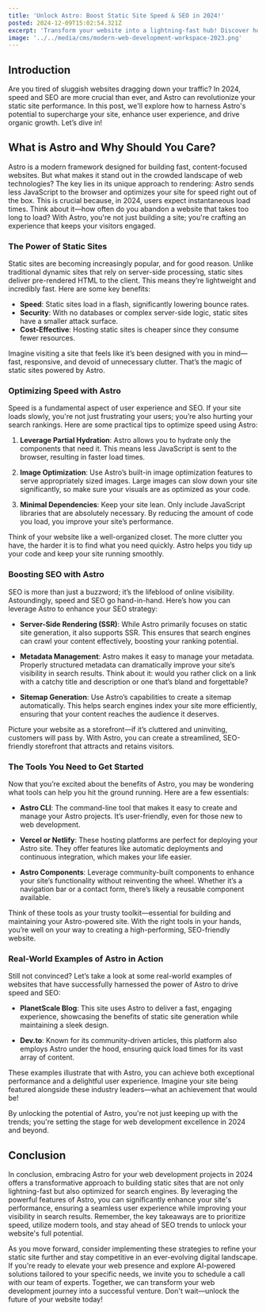 ```yaml
---
title: 'Unlock Astro: Boost Static Site Speed & SEO in 2024!'
posted: 2024-12-09T15:02:54.321Z
excerpt: 'Transform your website into a lightning-fast hub! Discover how Astro can boost speed, enhance user experience, and skyrocket your SEO in 2024. Dive in now!'
image: '../../media/cms/modern-web-development-workspace-2023.png'
---
```


## Introduction

Are you tired of sluggish websites dragging down your traffic? In 2024, speed and SEO are more crucial than ever, and Astro can revolutionize your static site performance. In this post, we'll explore how to harness Astro's potential to supercharge your site, enhance user experience, and drive organic growth. Let’s dive in!

## What is Astro and Why Should You Care?

Astro is a modern framework designed for building fast, content-focused websites. But what makes it stand out in the crowded landscape of web technologies? The key lies in its unique approach to rendering: Astro sends less JavaScript to the browser and optimizes your site for speed right out of the box. This is crucial because, in 2024, users expect instantaneous load times. Think about it—how often do you abandon a website that takes too long to load? With Astro, you're not just building a site; you're crafting an experience that keeps your visitors engaged.

### The Power of Static Sites

Static sites are becoming increasingly popular, and for good reason. Unlike traditional dynamic sites that rely on server-side processing, static sites deliver pre-rendered HTML to the client. This means they’re lightweight and incredibly fast. Here are some key benefits:

- **Speed**: Static sites load in a flash, significantly lowering bounce rates.
- **Security**: With no databases or complex server-side logic, static sites have a smaller attack surface.
- **Cost-Effective**: Hosting static sites is cheaper since they consume fewer resources.

Imagine visiting a site that feels like it’s been designed with you in mind—fast, responsive, and devoid of unnecessary clutter. That’s the magic of static sites powered by Astro.

### Optimizing Speed with Astro

Speed is a fundamental aspect of user experience and SEO. If your site loads slowly, you're not just frustrating your users; you’re also hurting your search rankings. Here are some practical tips to optimize speed using Astro:

1. **Leverage Partial Hydration**: Astro allows you to hydrate only the components that need it. This means less JavaScript is sent to the browser, resulting in faster load times.

2. **Image Optimization**: Use Astro’s built-in image optimization features to serve appropriately sized images. Large images can slow down your site significantly, so make sure your visuals are as optimized as your code.

3. **Minimal Dependencies**: Keep your site lean. Only include JavaScript libraries that are absolutely necessary. By reducing the amount of code you load, you improve your site’s performance.

Think of your website like a well-organized closet. The more clutter you have, the harder it is to find what you need quickly. Astro helps you tidy up your code and keep your site running smoothly.

### Boosting SEO with Astro

SEO is more than just a buzzword; it’s the lifeblood of online visibility. Astoundingly, speed and SEO go hand-in-hand. Here’s how you can leverage Astro to enhance your SEO strategy:

- **Server-Side Rendering (SSR)**: While Astro primarily focuses on static site generation, it also supports SSR. This ensures that search engines can crawl your content effectively, boosting your ranking potential.

- **Metadata Management**: Astro makes it easy to manage your metadata. Properly structured metadata can dramatically improve your site’s visibility in search results. Think about it: would you rather click on a link with a catchy title and description or one that’s bland and forgettable?

- **Sitemap Generation**: Use Astro’s capabilities to create a sitemap automatically. This helps search engines index your site more efficiently, ensuring that your content reaches the audience it deserves.

Picture your website as a storefront—if it’s cluttered and uninviting, customers will pass by. With Astro, you can create a streamlined, SEO-friendly storefront that attracts and retains visitors.

### The Tools You Need to Get Started

Now that you’re excited about the benefits of Astro, you may be wondering what tools can help you hit the ground running. Here are a few essentials:

- **Astro CLI**: The command-line tool that makes it easy to create and manage your Astro projects. It’s user-friendly, even for those new to web development.

- **Vercel or Netlify**: These hosting platforms are perfect for deploying your Astro site. They offer features like automatic deployments and continuous integration, which makes your life easier.

- **Astro Components**: Leverage community-built components to enhance your site’s functionality without reinventing the wheel. Whether it’s a navigation bar or a contact form, there’s likely a reusable component available.

Think of these tools as your trusty toolkit—essential for building and maintaining your Astro-powered site. With the right tools in your hands, you’re well on your way to creating a high-performing, SEO-friendly website.

### Real-World Examples of Astro in Action

Still not convinced? Let’s take a look at some real-world examples of websites that have successfully harnessed the power of Astro to drive speed and SEO:

- **PlanetScale Blog**: This site uses Astro to deliver a fast, engaging experience, showcasing the benefits of static site generation while maintaining a sleek design.

- **Dev.to**: Known for its community-driven articles, this platform also employs Astro under the hood, ensuring quick load times for its vast array of content.

These examples illustrate that with Astro, you can achieve both exceptional performance and a delightful user experience. Imagine your site being featured alongside these industry leaders—what an achievement that would be!

By unlocking the potential of Astro, you're not just keeping up with the trends; you're setting the stage for web development excellence in 2024 and beyond.

## Conclusion

In conclusion, embracing Astro for your web development projects in 2024 offers a transformative approach to building static sites that are not only lightning-fast but also optimized for search engines. By leveraging the powerful features of Astro, you can significantly enhance your site's performance, ensuring a seamless user experience while improving your visibility in search results. Remember, the key takeaways are to prioritize speed, utilize modern tools, and stay ahead of SEO trends to unlock your website's full potential.

As you move forward, consider implementing these strategies to refine your static site further and stay competitive in an ever-evolving digital landscape. If you're ready to elevate your web presence and explore AI-powered solutions tailored to your specific needs, we invite you to schedule a call with our team of experts. Together, we can transform your web development journey into a successful venture. Don't wait—unlock the future of your website today!
